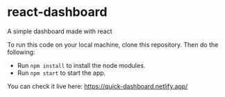 # react-dashboard
A simple dashboard made with react

To run this code on your local machine, clone this repository. Then do the following:
* Run `npm install` to install the node modules.
* Run `npm start` to start the app.

You can check it live here:
https://quick-dashboard.netlify.app/
